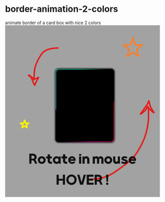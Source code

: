 # border-animation-2-colors
animate border of a card box with nice 2 colors 
![animate border in mouse hover event](/Screenshot%202023-12-29%20141415.png)
